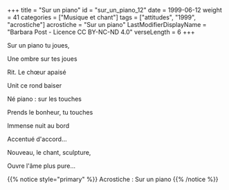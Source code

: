 +++
title = "Sur un piano"
id = "sur_un_piano_12"
date = 1999-06-12
weight = 41
categories = ["Musique et chant"]
tags = ["attitudes", "1999", "acrostiche"]
acrostiche = "Sur un piano"
LastModifierDisplayName = "Barbara Post - Licence CC BY-NC-ND 4.0"
verseLength = 6
+++

Sur un piano tu joues,

Une ombre sur tes joues

Rit. Le chœur apaisé

Unit ce rond baiser

Né piano : sur les touches

Prends le bonheur, tu touches

Immense nuit au bord

Accentué d'accord...

Nouveau, le chant, sculpture,

Ouvre l'âme plus pure...

{{% notice style="primary" %}}
Acrostiche : Sur un piano
{{% /notice %}}
